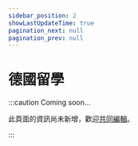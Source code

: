 ```yaml
---
sidebar_position: 2
showLastUpdateTime: true
pagination_next: null
pagination_prev: null
---
```


# 德國留學

:::caution Coming soon...

此頁面的資訊尚未新增，歡迎[共同編輯](https://github.com/xdavidchen/docs-exittaiwan/blob/main/docs/%E9%81%B8%E6%93%87%E5%9C%8B%E5%AE%B6/)。

:::